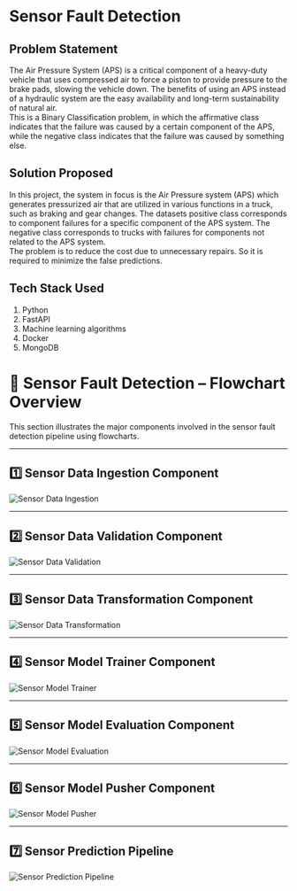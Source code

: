 # Sensor Fault Detection

## Problem Statement
The Air Pressure System (APS) is a critical component of a heavy-duty vehicle that uses compressed air to force a piston to provide pressure to the brake pads, slowing the vehicle down. The benefits of using an APS instead of a hydraulic system are the easy availability and long-term sustainability of natural air.
<br>
This is a Binary Classification problem, in which the affirmative class indicates that the failure was caused by a certain component of the APS, while the negative class indicates that the failure was caused by something else.

## Solution Proposed
In this project, the system in focus is the Air Pressure system (APS) which generates pressurized air that are utilized in various functions in a truck, such as braking and gear changes. The datasets positive class corresponds to component failures for a specific component of the APS system. The negative class corresponds to trucks with failures for components not related to the APS system.
<br>
The problem is to reduce the cost due to unnecessary repairs. So it is required to minimize the false predictions.

## Tech Stack Used
1. Python
2. FastAPI
3. Machine learning algorithms
4. Docker
5. MongoDB
# 🔧 Sensor Fault Detection – Flowchart Overview

This section illustrates the major components involved in the sensor fault detection pipeline using flowcharts.

---

## 1️⃣ Sensor Data Ingestion Component

![Sensor Data Ingestion](flowcharts/1_Sensor_Data_Ingestion_Component.png)

---

## 2️⃣ Sensor Data Validation Component

![Sensor Data Validation](flowcharts/2_Sensor_Data_Validation_Component.png)

---

## 3️⃣ Sensor Data Transformation Component

![Sensor Data Transformation](flowcharts/3_Sensor_Data_Transformation_Component.png)

---

## 4️⃣ Sensor Model Trainer Component

![Sensor Model Trainer](flowcharts/4_Sensor_Model_Trainer_Component.png)

---

## 5️⃣ Sensor Model Evaluation Component

![Sensor Model Evaluation](flowcharts/5_Sensor_Model_Evaluation_Component.png)

---

## 6️⃣ Sensor Model Pusher Component

![Sensor Model Pusher](flowcharts/6_Sensor_Model_Pusher_Component.png)

---

## 7️⃣ Sensor Prediction Pipeline

![Sensor Prediction Pipeline](flowcharts/7_Sensor_Prediction_Pipeline.png)
